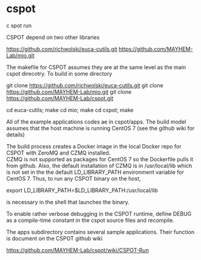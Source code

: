 # cspot
c spot run

CSPOT depend on two other libraries

https://github.com/richwolski/euca-cutils.git
https://github.com/MAYHEM-Lab/mio.git

The makefile for CSPOT assumes they are at the same level as the main cspot direcotry.  To build in some directory

git clone https://github.com/richwolski/euca-cutils.git
git clone https://github.com/MAYHEM-Lab/mio.git
git clone https://github.com/MAYHEM-Lab/cspot.git

cd euca-cutils; make
cd mio; make
cd cspot; make

All of the example applications codes ae in cspot/apps.  The build model assumes 
that the host machine is running CentOS 7 (see the github wiki for details)

The build process creates a Docker image in the local Docker repo for CSPOT with ZeroMQ and CZMQ installed.  
CZMQ is not supported as packages for CentOS 7 so the Dockerfile pulls it from github.  Also,
the default installation of CZMQ is in /usr/local/lib which is not set in the
the default LD_LIBRARY_PATH environment variable for CentOS 7.  Thus, to run any CSPOT binary
on the host, 

export LD_LIBRARY_PATH=$LD_LIBRARY_PATH:/usr/local/lib

is necessary in the shell that launches the binary.

To enable rather verbose debugging in the CSPOT runtime, define DEBUG as a compile-time 
constant in the cspot source files and recompile.

The apps subdirectory contains several sample applications.  Their function is document on the CSPOT github wiki

https://github.com/MAYHEM-Lab/cspot/wiki/CSPOT-Run


